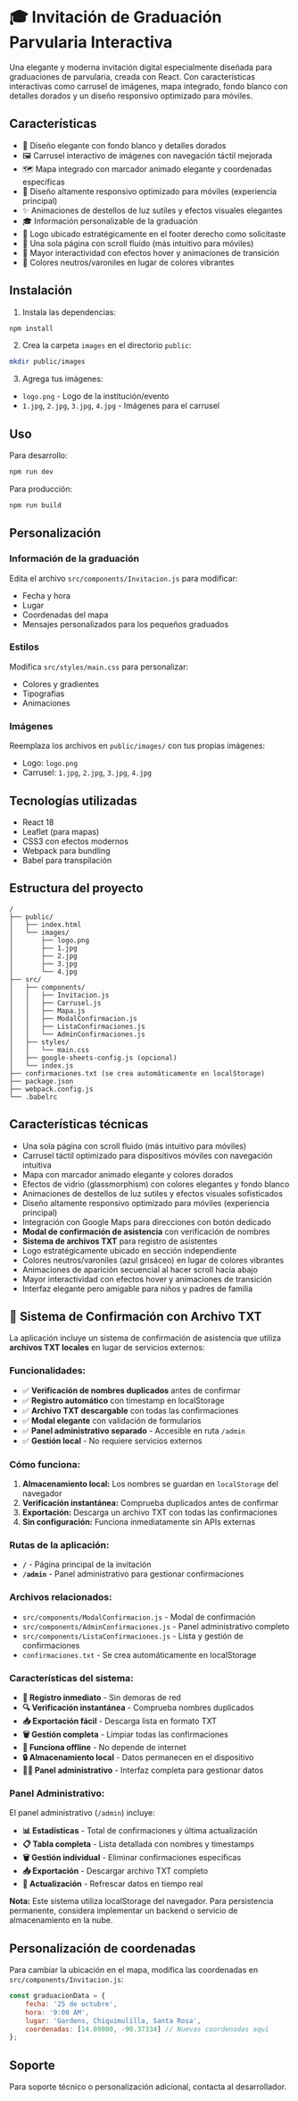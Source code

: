 # 🎓 Invitación de Graduación Parvularia Interactiva

Una elegante y moderna invitación digital especialmente diseñada para graduaciones de parvularia, creada con React. Con características interactivas como carrusel de imágenes, mapa integrado, fondo blanco con detalles dorados y un diseño responsivo optimizado para móviles.

## Características

- 🎨 Diseño elegante con fondo blanco y detalles dorados
- 🖼️ Carrusel interactivo de imágenes con navegación táctil mejorada
- 🗺️ Mapa integrado con marcador animado elegante y coordenadas específicas
- 📱 Diseño altamente responsivo optimizado para móviles (experiencia principal)
- ✨ Animaciones de destellos de luz sutiles y efectos visuales elegantes
- 🎓 Información personalizable de la graduación
- 🌈 Logo ubicado estratégicamente en el footer derecho como solicitaste
- 📜 Una sola página con scroll fluido (más intuitivo para móviles)
- 📍 Mayor interactividad con efectos hover y animaciones de transición
- 🎪 Colores neutros/varoniles en lugar de colores vibrantes

## Instalación

1. Instala las dependencias:
```bash
npm install
```

2. Crea la carpeta `images` en el directorio `public`:
```bash
mkdir public/images
```

3. Agrega tus imágenes:
- `logo.png` - Logo de la institución/evento
- `1.jpg`, `2.jpg`, `3.jpg`, `4.jpg` - Imágenes para el carrusel

## Uso

Para desarrollo:
```bash
npm run dev
```

Para producción:
```bash
npm run build
```

## Personalización

### Información de la graduación
Edita el archivo `src/components/Invitacion.js` para modificar:
- Fecha y hora
- Lugar
- Coordenadas del mapa
- Mensajes personalizados para los pequeños graduados

### Estilos
Modifica `src/styles/main.css` para personalizar:
- Colores y gradientes
- Tipografías
- Animaciones

### Imágenes
Reemplaza los archivos en `public/images/` con tus propias imágenes:
- Logo: `logo.png`
- Carrusel: `1.jpg`, `2.jpg`, `3.jpg`, `4.jpg`

## Tecnologías utilizadas

- React 18
- Leaflet (para mapas)
- CSS3 con efectos modernos
- Webpack para bundling
- Babel para transpilación

## Estructura del proyecto

```
/
├── public/
│   ├── index.html
│   └── images/
│       ├── logo.png
│       ├── 1.jpg
│       ├── 2.jpg
│       ├── 3.jpg
│       └── 4.jpg
├── src/
│   ├── components/
│   │   ├── Invitacion.js
│   │   ├── Carrusel.js
│   │   ├── Mapa.js
│   │   ├── ModalConfirmacion.js
│   │   ├── ListaConfirmaciones.js
│   │   └── AdminConfirmaciones.js
│   ├── styles/
│   │   └── main.css
│   ├── google-sheets-config.js (opcional)
│   └── index.js
├── confirmaciones.txt (se crea automáticamente en localStorage)
├── package.json
├── webpack.config.js
└── .babelrc
```

## Características técnicas

- Una sola página con scroll fluido (más intuitivo para móviles)
- Carrusel táctil optimizado para dispositivos móviles con navegación intuitiva
- Mapa con marcador animado elegante y colores dorados
- Efectos de vidrio (glassmorphism) con colores elegantes y fondo blanco
- Animaciones de destellos de luz sutiles y efectos visuales sofisticados
- Diseño altamente responsivo optimizado para móviles (experiencia principal)
- Integración con Google Maps para direcciones con botón dedicado
- **Modal de confirmación de asistencia** con verificación de nombres
- **Sistema de archivos TXT** para registro de asistentes
- Logo estratégicamente ubicado en sección independiente
- Colores neutros/varoniles (azul grisáceo) en lugar de colores vibrantes
- Animaciones de aparición secuencial al hacer scroll hacia abajo
- Mayor interactividad con efectos hover y animaciones de transición
- Interfaz elegante pero amigable para niños y padres de familia

## 🚀 Sistema de Confirmación con Archivo TXT

La aplicación incluye un sistema de confirmación de asistencia que utiliza **archivos TXT locales** en lugar de servicios externos:

### Funcionalidades:

- ✅ **Verificación de nombres duplicados** antes de confirmar
- ✅ **Registro automático** con timestamp en localStorage
- ✅ **Archivo TXT descargable** con todas las confirmaciones
- ✅ **Modal elegante** con validación de formularios
- ✅ **Panel administrativo separado** - Accesible en ruta `/admin`
- ✅ **Gestión local** - No requiere servicios externos

### Cómo funciona:

1. **Almacenamiento local:** Los nombres se guardan en `localStorage` del navegador
2. **Verificación instantánea:** Comprueba duplicados antes de confirmar
3. **Exportación:** Descarga un archivo TXT con todas las confirmaciones
4. **Sin configuración:** Funciona inmediatamente sin APIs externas

### Rutas de la aplicación:

- **`/`** - Página principal de la invitación
- **`/admin`** - Panel administrativo para gestionar confirmaciones

### Archivos relacionados:

- `src/components/ModalConfirmacion.js` - Modal de confirmación
- `src/components/AdminConfirmaciones.js` - Panel administrativo completo
- `src/components/ListaConfirmaciones.js` - Lista y gestión de confirmaciones
- `confirmaciones.txt` - Se crea automáticamente en localStorage

### Características del sistema:

- **📝 Registro inmediato** - Sin demoras de red
- **🔍 Verificación instantánea** - Comprueba nombres duplicados
- **📥 Exportación fácil** - Descarga lista en formato TXT
- **🗑️ Gestión completa** - Limpiar todas las confirmaciones
- **📱 Funciona offline** - No depende de internet
- **🔒 Almacenamiento local** - Datos permanecen en el dispositivo
- **👨‍💼 Panel administrativo** - Interfaz completa para gestionar datos

### Panel Administrativo:

El panel administrativo (`/admin`) incluye:

- **📊 Estadísticas** - Total de confirmaciones y última actualización
- **📋 Tabla completa** - Lista detallada con nombres y timestamps
- **🗑️ Gestión individual** - Eliminar confirmaciones específicas
- **📥 Exportación** - Descargar archivo TXT completo
- **🔄 Actualización** - Refrescar datos en tiempo real

**Nota:** Este sistema utiliza localStorage del navegador. Para persistencia permanente, considera implementar un backend o servicio de almacenamiento en la nube.

## Personalización de coordenadas

Para cambiar la ubicación en el mapa, modifica las coordenadas en `src/components/Invitacion.js`:

```javascript
const graduacionData = {
    fecha: '25 de octubre',
    hora: '9:00 AM',
    lugar: 'Gardens, Chiquimulilla, Santa Rosa',
    coordenadas: [14.09800, -90.37334] // Nuevas coordenadas aquí
};
```

## Soporte

Para soporte técnico o personalización adicional, contacta al desarrollador.